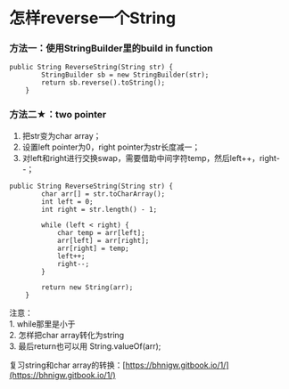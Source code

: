 # 怎样reverse一个String

### 方法一：使用StringBuilder里的build in function

```
public String ReverseString(String str) {
		StringBuilder sb = new StringBuilder(str);
		return sb.reverse().toString();
	}
```



### 方法二★：two pointer

1. 把str变为char array；
2. 设置left pointer为0，right pointer为str长度减一；
3. 对left和right进行交换swap，需要借助中间字符temp，然后left++，right--；

```
public String ReverseString(String str) {
		char arr[] = str.toCharArray();
		int left = 0;
		int right = str.length() - 1;
		
		while (left < right) {
			char temp = arr[left];
			arr[left] = arr[right];
			arr[right] = temp;
			left++;
			right--;
		}
		
		return new String(arr); 
	}
```

注意：\
1\. while那里是小于\
2\. 怎样把char array转化为string\
3\. 最后return也可以用 String.valueOf(arr);

复习string和char array的转换：[https://bhnigw.gitbook.io/1/](https://bhnigw.gitbook.io/1/)
